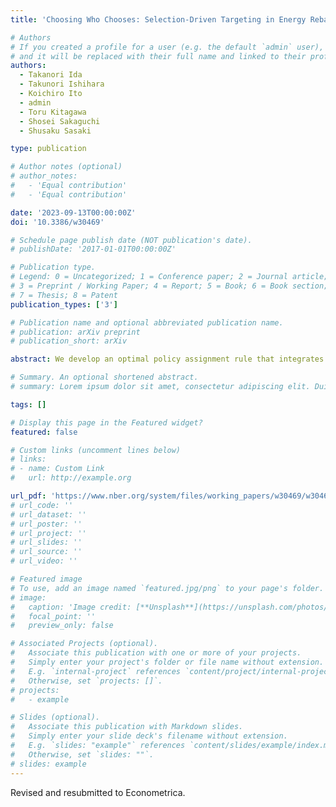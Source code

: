 ```yaml
---
title: 'Choosing Who Chooses: Selection-Driven Targeting in Energy Rebate Programs'

# Authors
# If you created a profile for a user (e.g. the default `admin` user), write the username (folder name) here
# and it will be replaced with their full name and linked to their profile.
authors:
  - Takanori Ida
  - Takunori Ishihara
  - Koichiro Ito
  - admin
  - Toru Kitagawa
  - Shosei Sakaguchi
  - Shusaku Sasaki

type: publication

# Author notes (optional)
# author_notes:
#   - 'Equal contribution'
#   - 'Equal contribution'

date: '2023-09-13T00:00:00Z'
doi: '10.3386/w30469'

# Schedule page publish date (NOT publication's date).
# publishDate: '2017-01-01T00:00:00Z'

# Publication type.
# Legend: 0 = Uncategorized; 1 = Conference paper; 2 = Journal article;
# 3 = Preprint / Working Paper; 4 = Report; 5 = Book; 6 = Book section;
# 7 = Thesis; 8 = Patent
publication_types: ['3']

# Publication name and optional abbreviated publication name.
# publication: arXiv preprint
# publication_short: arXiv

abstract: We develop an optimal policy assignment rule that integrates two distinctive approaches commonly used in economics—targeting by observables and targeting through self-selection. Our method can be used with experimental or quasi-experimental data to identify who should be treated, be untreated, and self-select to achieve a policymaker’s objective. Applying this method to a randomized controlled trial on a residential energy rebate program, we find that targeting that optimally exploits both observable data and self-selection outperforms conventional targeting. We highlight that the Local Average Treatment Effect (LATE) framework (Imbens and Angrist, 1994) can be used to investigate the mechanism in our approach. By estimating several key LATEs based on the random variation created by our experiment, we demonstrate how our method allows policymakers to identify whose self-selection would be valuable and harmful to social welfare.

# Summary. An optional shortened abstract.
# summary: Lorem ipsum dolor sit amet, consectetur adipiscing elit. Duis posuere tellus ac convallis placerat. Proin tincidunt magna sed ex sollicitudin condimentum.

tags: []

# Display this page in the Featured widget?
featured: false

# Custom links (uncomment lines below)
# links:
# - name: Custom Link
#   url: http://example.org

url_pdf: 'https://www.nber.org/system/files/working_papers/w30469/w30469.pdf'
# url_code: ''
# url_dataset: ''
# url_poster: ''
# url_project: ''
# url_slides: ''
# url_source: ''
# url_video: ''

# Featured image
# To use, add an image named `featured.jpg/png` to your page's folder.
# image:
#   caption: 'Image credit: [**Unsplash**](https://unsplash.com/photos/pLCdAaMFLTE)'
#   focal_point: ''
#   preview_only: false

# Associated Projects (optional).
#   Associate this publication with one or more of your projects.
#   Simply enter your project's folder or file name without extension.
#   E.g. `internal-project` references `content/project/internal-project/index.md`.
#   Otherwise, set `projects: []`.
# projects:
#   - example

# Slides (optional).
#   Associate this publication with Markdown slides.
#   Simply enter your slide deck's filename without extension.
#   E.g. `slides: "example"` references `content/slides/example/index.md`.
#   Otherwise, set `slides: ""`.
# slides: example
---
```


<!-- {{% callout note %}}
Click the _Cite_ button above to demo the feature to enable visitors to import publication metadata into their reference management software.
{{% /callout %}}

{{% callout note %}}
Create your slides in Markdown - click the _Slides_ button to check out the example.
{{% /callout %}}

Supplementary notes can be added here, including [code, math, and images](https://wowchemy.com/docs/writing-markdown-latex/). -->
Revised and resubmitted to Econometrica.